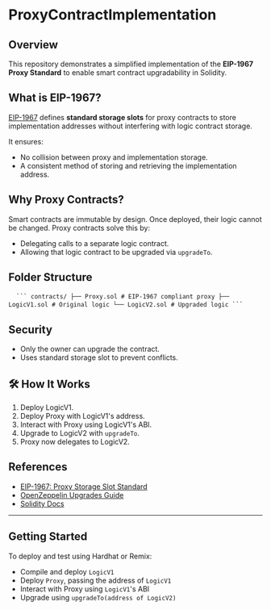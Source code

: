 # ProxyContractImplementation

##  Overview

This repository demonstrates a simplified implementation of the **EIP-1967 Proxy Standard** to enable smart contract upgradability in Solidity.

##  What is EIP-1967?

[EIP-1967](https://eips.ethereum.org/EIPS/eip-1967) defines **standard storage slots** for proxy contracts to store implementation addresses without interfering with logic contract storage.

It ensures:
- No collision between proxy and implementation storage.
- A consistent method of storing and retrieving the implementation address.

##  Why Proxy Contracts?

Smart contracts are immutable by design. Once deployed, their logic cannot be changed. Proxy contracts solve this by:
- Delegating calls to a separate logic contract.
- Allowing that logic contract to be upgraded via `upgradeTo`.

##  Folder Structure

<pre> <code> ``` contracts/ ├── Proxy.sol # EIP-1967 compliant proxy ├── LogicV1.sol # Original logic └── LogicV2.sol # Upgraded logic ``` </code> </pre>


##  Security

- Only the owner can upgrade the contract.
- Uses standard storage slot to prevent conflicts.

## 🛠️ How It Works

1. Deploy LogicV1.
2. Deploy Proxy with LogicV1's address.
3. Interact with Proxy using LogicV1's ABI.
4. Upgrade to LogicV2 with `upgradeTo`.
5. Proxy now delegates to LogicV2.

##  References

- [EIP-1967: Proxy Storage Slot Standard](https://eips.ethereum.org/EIPS/eip-1967)
- [OpenZeppelin Upgrades Guide](https://docs.openzeppelin.com/upgrades/2.3/)
- [Solidity Docs](https://docs.soliditylang.org/)

---

##  Getting Started

To deploy and test using Hardhat or Remix:

- Compile and deploy `LogicV1`
- Deploy `Proxy`, passing the address of `LogicV1`
- Interact with Proxy using `LogicV1`'s ABI
- Upgrade using `upgradeTo(address of LogicV2)`
